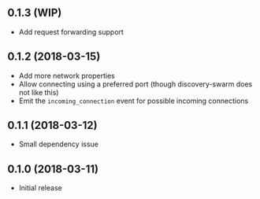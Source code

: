 ## 0.1.3 (WIP)

* Add request forwarding support

## 0.1.2 (2018-03-15)

* Add more network properties
* Allow connecting using a preferred port (though discovery-swarm does not like this)
* Emit the `incoming_connection` event for possible incoming connections

## 0.1.1 (2018-03-12)

* Small dependency issue

## 0.1.0 (2018-03-11)

* Initial release